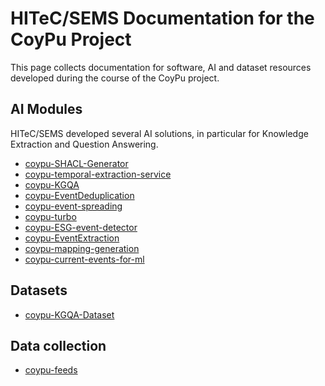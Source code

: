 # HITeC/SEMS Documentation for the CoyPu Project

This page collects documentation for software, AI and dataset resources developed during the course of the CoyPu project.

## AI Modules

HITeC/SEMS developed several AI solutions, in particular for Knowledge Extraction and Question Answering.

- [coypu-SHACL-Generator](coypu-SHACL-Generator)
- [coypu-temporal-extraction-service](coypu-temporal-extraction-service)
- [coypu-KGQA](coypu-KGQA)
- [coypu-EventDeduplication](coypu-EventDeduplication)
- [coypu-event-spreading](coypu-event-spreading)
- [coypu-turbo](coypu-turbo)
- [coypu-ESG-event-detector](coypu-ESG-event-detector)
- [coypu-EventExtraction](coypu-EventExtraction)
- [coypu-mapping-generation](coypu-mapping-generation)
- [coypu-current-events-for-ml](coypu-current-events-for-ml)

## Datasets

- [coypu-KGQA-Dataset](coypu-KGQA-Dataset)


## Data collection 

- [coypu-feeds](coypu-feeds)
